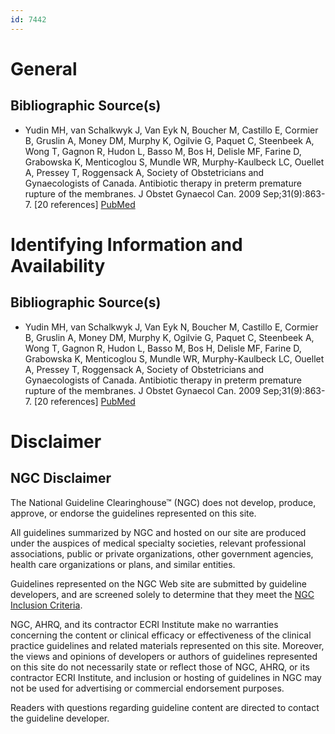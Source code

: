 ```yaml
---
id: 7442
---
```


# General

## Bibliographic Source(s)

- Yudin MH, van Schalkwyk J, Van Eyk N, Boucher M, Castillo E, Cormier B, Gruslin A, Money DM, Murphy K, Ogilvie G, Paquet C, Steenbeek A, Wong T, Gagnon R, Hudon L, Basso M, Bos H, Delisle MF, Farine D, Grabowska K, Menticoglou S, Mundle WR, Murphy-Kaulbeck LC, Ouellet A, Pressey T, Roggensack A, Society of Obstetricians and Gynaecologists of Canada. Antibiotic therapy in preterm premature rupture of the membranes. J Obstet Gynaecol Can. 2009 Sep;31(9):863-7. [20 references] [ PubMed ](http://www.ncbi.nlm.nih.gov/entrez/query.fcgi?cmd=Retrieve&db=pubmed&dopt=Abstract&list_uids=19941711)

# Identifying Information and Availability

## Bibliographic Source(s)

- Yudin MH, van Schalkwyk J, Van Eyk N, Boucher M, Castillo E, Cormier B, Gruslin A, Money DM, Murphy K, Ogilvie G, Paquet C, Steenbeek A, Wong T, Gagnon R, Hudon L, Basso M, Bos H, Delisle MF, Farine D, Grabowska K, Menticoglou S, Mundle WR, Murphy-Kaulbeck LC, Ouellet A, Pressey T, Roggensack A, Society of Obstetricians and Gynaecologists of Canada. Antibiotic therapy in preterm premature rupture of the membranes. J Obstet Gynaecol Can. 2009 Sep;31(9):863-7. [20 references] [ PubMed ](http://www.ncbi.nlm.nih.gov/entrez/query.fcgi?cmd=Retrieve&db=pubmed&dopt=Abstract&list_uids=19941711)

# Disclaimer

## NGC Disclaimer

The National Guideline Clearinghouse™ (NGC) does not develop, produce, approve, or endorse the guidelines represented on this site.

All guidelines summarized by NGC and hosted on our site are produced under the auspices of medical specialty societies, relevant professional associations, public or private organizations, other government agencies, health care organizations or plans, and similar entities.

Guidelines represented on the NGC Web site are submitted by guideline developers, and are screened solely to determine that they meet the [NGC Inclusion Criteria](/help-and-about/summaries/inclusion-criteria).

NGC, AHRQ, and its contractor ECRI Institute make no warranties concerning the content or clinical efficacy or effectiveness of the clinical practice guidelines and related materials represented on this site. Moreover, the views and opinions of developers or authors of guidelines represented on this site do not necessarily state or reflect those of NGC, AHRQ, or its contractor ECRI Institute, and inclusion or hosting of guidelines in NGC may not be used for advertising or commercial endorsement purposes.

Readers with questions regarding guideline content are directed to contact the guideline developer.

